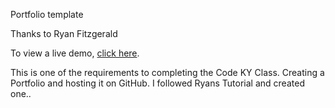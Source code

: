 Portfolio template

Thanks to Ryan Fitzgerald

To view a live demo, [click here](https://mantarara.github.io/).

This is one of the requirements to completing the Code KY Class. 
Creating a Portfolio and hosting it on GitHub.
I followed Ryans Tutorial and created one..
